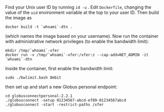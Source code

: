 Find your Unix user ID by running `id -u` .  Edit `Dockerfile`, changing
the value of the `uid` environment variable at the top to your user ID.
Then build the image as
```
docker build -t `whoami`-dtn .
```
(which names the image based on your username).  Now run the container
with administrative network privileges (to enable the bandwidth limit):
```
mkdir /tmp/`whoami`-xfer
docker run -v /tmp/`whoami`-xfer:/xfer:z --cap-add=NET_ADMIN -it `whoami`-dtn
```
Inside the container, first enable the bandwidth limit:
```
sudo ./bwlimit.bash 8mbit
```
then set up and start a new Globus personal endpoint:
```
cd globusconnectpersonal-2.2.1
./globusconnect -setup 01234567-abcd-ef89-01234567abcd
./globusconnect -start -restrict-paths /xfer
```
